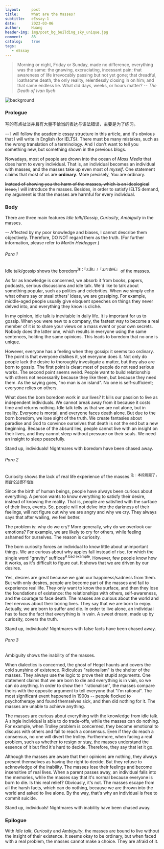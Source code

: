 ```yaml
---
layout:     post
title:      What are the Masses?
subtitle:   eEssay-1
date:       2023-03-06
author:     Huang
header-img: img/post_bg_building_sky_unique.jpg
comment:    83
catalog:    true
tags:
   - eEssay
---
```


> Morning or night, Friday or Sunday, made no difference, everything was the same: the gnawing, excruciating, incessant pain; that awareness of life irrevocably passing but not yet gone; that dreadful, loathsome death, the only reality, relentlessly closing in on him; and that same endless lie. What did days, weeks, or hours matter? -- *The Death of Ivan Ilych*

![background](https://huang-feiyu.github.io/img/post_bg_building_sky_unique.jpg)

### Prologue

写的有点扯淡并且有大量不恰当的表达与语法错误，主要是为了练习。

-- I will follow the academic essay structure in this article, and it's obvious that I will write in English (for IELTS). There must be many mistakes, such as the wrong translation of a terminology. And I don't want to tell you something new, but something shown in the previous blogs.

Nowadays, most of people are drown into the ocean of *Mass Media* that does harm to every individual. That is, an individual becomes an individual with masses, and the masses take up even most of *myself*. One statement claims that most of us are **ordinary**. More precisely, You are ordinary.

<s>Instead of showing you the harm of the masses, which is an ideological issue,</s> I will introduce the masses. Besides, in order to satisfy IELTS demand, my argument is that the masses are harmful for every individual.

### Body

There are three main features *Idle talk*/*Gossip*, *Curiosity*, *Ambiguity* in the masses.

-- Affected by my poor knowledge and biases, I cannot describe them objectively. Therefore, DO NOT regard them as the truth. (For further information, please refer to *Martin Heidegger*.)

###### Para 1

Idle talk/gossip shows the boredom<sup>注：『无聊』/『无可寄托』</sup> of the masses.

As far as knowledge is concerned, we absorb it from books, papers, podcasts, serious discussions and idle talk. We'd like to talk about something popular, such as politics and celebrities. When we simply echo what others say or steal others' ideas, we are gossiping. For example, middle-aged people usually give eloquent speeches on things they never delved into, and everything they know is cliché.

In my opinion, idle talk is inevitable in daily life. It is important for us to gossip. When you were new to a company, the fastest way to become a real member of it is to share your views on a mass event or your own secrets. Nobody does the latter one, which results in everyone using the same sentences, holding the same opinions. This leads to boredom that no one is unique.

However, everyone has a feeling when they gossip: it seems too ordinary. The point is that everyone dislikes it, yet everyone does it. Not only do people lack the desire to thoroughly investigate a matter, but they also are born to gossip. The first point is clear: most of people do not read serious works. The second point seems weird. People want to build relationship with others not necessarily because they like them, but because they need them. As the saying goes, "no man is an island". No one is self-sufficient; everyone relies on others.

What does the born boredom work in our lives? It kills our passion to live as independent individuals. We cannot break away from it because it costs time and returns nothing. Idle talk tells us that we are not alone, but in reality. Everyone is mortal, and everyone faces death alone. But due to the born boredom, we lose sight of the truth. We create fantasies about paradise and God to convince ourselves that death is not the end but a new beginning. Because of the absurd lies, people cannot live with an insight on their lives, and they cannot sleep without pressure on their souls. We need an insight to sleep peacefully.

Stand up, individuals! Nightmares with boredom have been chased away.

###### Para 2

Curiosity shows the lack of real life experience of the masses.<sup>注：本段跑题了，而且论述很不恰当</sup>

Since the birth of human beings, people have always been curious about everything. A person wants to know everything to satisfy their desire, instead of knowing the reality. That is, people are satisfied with the surface of their lives, events. So, people will not delve into the darkness of their feelings, will not figure out why we are angry and why we cry. They always says that after wailing, we feel better.

The problem is: why do we cry? More generally, why do we overlook our emotions? For example, we are likely to cry for others, while feeling ashamed for ourselves. The reason is curiosity. 

The born curiosity forces an individual to know little about unimportant things. We are curious about why apples fall instead of rise, for which the single word "gravity" suffices<sup>A bad example</sup>. However, few people know how it works, as it's difficult to figure out. It shows that we are driven by our desires.

Yes, desires are great because we gain our happiness/sadness from them. But with only desires, people are become part of the masses and fail to experience real life. They only want to know the surface, and then they lose the foundations of existence: the relationships with others, self-awareness, and the courage to face death. The masses are curious about the world and feel nervous about their boring lives. They say that we are born to enjoy. Actually, we are born to suffer and die. In order to live alone, an individual has to face the fact that everything is in vain. A sweet dream, made up by curiosity, covers the truth.

Stand up, individuals! Nightmares with false facts have been chased away.

###### Para 3

Ambiguity shows the inability of the masses.

When dialectics is concerned, the ghost of Hegel haunts and covers the cold sunshine of existence. Ridiculous "rationalism" is the shelter of the masses. They always use the logic to prove their stupid arguments. One statement claims that we are born to die and everything is in vain, so we can do anything. In order to show their "rationalism", the masses compare theirs with the opposite argument to tell everyone that "I'm rational". The most significant event happened in 1900s -- people flocked to psychotherapy and found themselves sick, and then did nothing for it. The masses are unable to achieve anything.

The masses are curious about everything with the knowledge from idle talk. A single individual is able to do trade-offs, while the masses can do nothing. For example, when Trolley problem is concerned, they become emotional to discuss with others and fail to reach a consensus. Even if they do reach a consensus, no one will divert the trolley. Furthermore, when facing a real problem, such as whether to resign or stay, the masses understand the essence of it but find it's hard to decide. Therefore, they say that let it go.

Although the masses are aware that their opinions are nothing, they always present themselves as having the right to decide. But they refuse to acknowledge of the inability. The masses lose their feelings and become insensitive of real lives. When a parent passes away, an individual falls into the memories, while the masses say that it's normal because everyone is born to die. Is this real relief? Obviously, it's not. The masses escape from all the harsh facts, which can do nothing, because we are thrown into the world and asked to live alone. By the way, that's why an individual is free to commit suicide.

Stand up, individuals! Nightmares with inability have been chased away.

### Epilogue

With *Idle talk*, *Curiosity* and *Ambiguity*, the masses are bound to live without the insight of their existence. It seems okay to be ordinary, but when faced with a real problem, the masses cannot make a choice. They are afraid of it.
